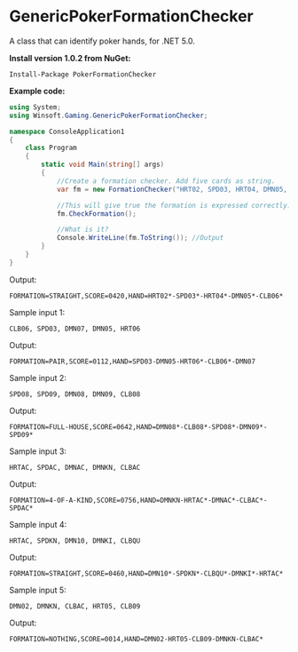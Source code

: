 # GenericPokerFormationChecker
A class that can identify poker hands, for .NET 5.0.

**Install version 1.0.2 from NuGet:**

```Install-Package PokerFormationChecker```

**Example code:**

```C#
using System;
using Winsoft.Gaming.GenericPokerFormationChecker;

namespace ConsoleApplication1
{
    class Program
    {
        static void Main(string[] args)
        {
            //Create a formation checker. Add five cards as string.
            var fm = new FormationChecker("HRT02, SPD03, HRT04, DMN05, CLB06"); //Input. Exception if string contains errors.

            //This will give true the formation is expressed correctly.
            fm.CheckFormation();

            //What is it?
            Console.WriteLine(fm.ToString()); //Output
        }
    }
}
```

Output:

`FORMATION=STRAIGHT,SCORE=0420,HAND=HRT02*-SPD03*-HRT04*-DMN05*-CLB06*`

Sample input 1:

`CLB06, SPD03, DMN07, DMN05, HRT06`

Output:

`FORMATION=PAIR,SCORE=0112,HAND=SPD03-DMN05-HRT06*-CLB06*-DMN07`

Sample input 2:

`SPD08, SPD09, DMN08, DMN09, CLB08`

Output:

`FORMATION=FULL-HOUSE,SCORE=0642,HAND=DMN08*-CLB08*-SPD08*-DMN09*-SPD09*`

Sample input 3:

`HRTAC, SPDAC, DMNAC, DMNKN, CLBAC`

Output:

`FORMATION=4-OF-A-KIND,SCORE=0756,HAND=DMNKN-HRTAC*-DMNAC*-CLBAC*-SPDAC*`

Sample input 4:

`HRTAC, SPDKN, DMN10, DMNKI, CLBQU`

Output:

`FORMATION=STRAIGHT,SCORE=0460,HAND=DMN10*-SPDKN*-CLBQU*-DMNKI*-HRTAC*`

Sample input 5:

`DMN02, DMNKN, CLBAC, HRT05, CLB09`

Output:

`FORMATION=NOTHING,SCORE=0014,HAND=DMN02-HRT05-CLB09-DMNKN-CLBAC*`
